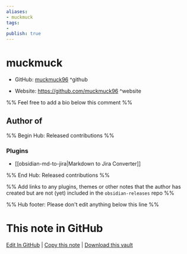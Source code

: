 ```yaml
---
aliases:
- muckmuck
tags:
- 
publish: true
---
```


# muckmuck

- GitHub: [muckmuck96](https://github.com/muckmuck96/) ^github
<!-- - Discord: `@` ^discord-->
- Website: <https://github.com/muckmuck96> ^website
<!-- - [[Publish sites|Publish site]]: <https://> ^publish-->

%% Feel free to add a bio below this comment %%


## Author of

%% Begin Hub: Released contributions %%
### Plugins
- [[obsidian-md-to-jira|Markdown to Jira Converter]]

%% End Hub: Released contributions %%

%% Add links to any plugins, themes or other notes that the author has created but are not (yet) included in the `obsidian-releases` repo %%

<!--
### Unlisted plugins
-->

<!--
### Others
-->

<!--
## Sponsor this author
-->

<!-- - [[GitHub sponsors]]: [Sponsor @muckmuck96 on GitHub Sponsors](https://github.com/sponsors/muckmuck96) ^github-sponsor-->
<!-- - [[Buy me a coffee]]: <https://> ^buy-me-a-coffee-->
<!-- - [[PayPal]]: <https://> ^paypal-->
<!-- - [[Patreon]]: <https://> ^patreon-->

<!--
## Follow this author
-->

<!-- - [[YouTube Channels|On YouTube]]: <https://> ^youtube-->
<!-- - Twitter: <https://> ^twitter-->
<!-- - ... -->

%% Hub footer: Please don't edit anything below this line %%

# This note in GitHub

<span class="git-footer">[Edit In GitHub](https://github.dev/obsidian-community/obsidian-hub/blob/main/01%20-%20Community/People/muckmuck96.md "git-hub-edit-note") | [Copy this note](https://raw.githubusercontent.com/obsidian-community/obsidian-hub/main/01%20-%20Community/People/muckmuck96.md "git-hub-copy-note") | [Download this vault](https://github.com/obsidian-community/obsidian-hub/archive/refs/heads/main.zip "git-hub-download-vault") </span>
